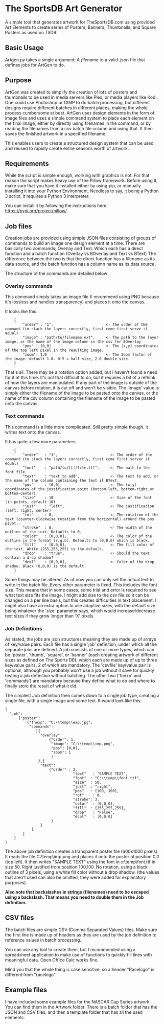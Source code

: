 # The SportsDB Art Generator

A simple tool that generates artwork for TheSportsDB.com using provided Art Elements to create
series of Posters, Banners, Thumbnails, and Square Posters as used on TSDB.

## Basic Usage

Artgen.py takes a single argument: A _filename_ to a valid .json file that defines jobs for ArtGen to do.

## Purpose

ArtGen was created to simplify the creation of lots of posters and thumbnails to be used in media servers like Plex,
or media players like Kodi. One could use Photoshop or GIMP to do batch processing, but different designs require different 
batches in different places, making the whole process cumbersome at best. ArtGen uses design elements in the form of image files
and uses a simple command system to place each element on the final image, either by directly using filenames in the command, or
by reading the filenames from a csv batch file column and using that. It then saves the finished artwork in a specified filename.

This enables users to create a structured design system that can be used and reused to rapidly create entire seasons worth of artwork.

## Requirements

While the script is simple enough, working with graphics is not. For that reason the script makes heavy use of the Pillow framework.
Before using it, make sure that you have it installed either by using pip, or manually installing it into your Python Environment.
Needless to say, it being a Python 3 script, it requires a Python 3 interpreter.

You can install it by following the instructions here:
https://pypi.org/project/pillow/


## Job files

Creation jobs are provided using simple JSON files consisting of groups of commands to build an image one design element at a time.
There are basically two commands; Overlay and Text. Which each has a direct function and a batch function (Overlay vs BOverlay and Text vs BText)
The difference between the two is that the direct function has a filename as its data source, and the batch function has a column name
as its data source. 

The structure of the commands are detailed below:

### Overlay commands

This command simply takes an image file (I recommend using PNG because it's lossless and handles transparency) and places it onto the canvas.

It looks like this:
```
    {
        "order" : "1",                        <- The order of the command (to stack the layers correctly, first come first serve if equal)
        "image" : "path/to/filename.ext",     <- The path to the layer image, or the name of the image column in the csv for BOverlay
        "pos" : [0,0]                         <- The [x,y] coordinates of the top left pixel in the resulting image.
        "zoom": 1.0                           <- The Zoom factor of the image. default 1.0. 0.5 = half size, 2.0 double size.
    }
```
That's all. There may be a rotation option added, but I haven't found a need for it at this time. It's not that difficult to do, but it requires a
bit of a rethink of how the layers are manipulated. If any part of the image is outside of the canvas before rotation, it is cut off and won't be visible.
The 'image' value is simply either the filename of the image to be pasted onto the canvas, or the name of the csv column containing the filename of the
image to be pasted onto the canvas.

### Text commands

This command is a little more complicated. Still pretty simple though. It writes text onto the canvas.

It has quite a few more parameters:
```
    {
        "order"   : "3",                        <- The order of the command (to stack the layers correctly, first come first server if equal)    
        "font"    : "path/to/ttf/file.ttf",     <- The path to the font file.
        "text"    : "text to add",              <- The text to add, or the name of the column containing the text if BText.
        "pos"     : [0,0],                      <- The (x,y) coordinates of the justification point (bottom-left, bottom-right or bottom-center)
        "size"    : 10                          <- Size of the font (in points, default 10)
        "just"    : "left",                     <- The justification (left, right, center)
        "rot"     : 0,                          <- The rotation of the text (counter-clockwise rotation from the horizontal) around the pos pivot.
        "stroke"  : 0,                          <- The width of the outline of the text. Defaults to 0.  
        "color"   : [0,0,0],                    <- The color of the outline in the format [r,g,b]. Defaults to [0,0,0] which is black.
        "fill"    : [0,0,0],                    <- The fill color of the text. White (255,255,255) is the default.
        "drop"    : "true",                     <- Should the text contain a drop shadow?
        "dcol"    : [0,0,0],                    <- Color of the drop shadow. Black (0,0,0) is the default.
    }
```
Some things may be altered. As of now you can only set the actual text to write in the batch file. Every other parameter is fixed. This includes
the font size. This means that in some cases, some trial and error is required to see what text size fits the image. I might add size to the csv
file so it can be changed on a per line basis, but this creates difficulties in text placement. I might also have an extra option to use adaptive
sizes, with the default size being whatever the 'size' parameter says, which would increase/decrease text sizes if they grow longer than 'X' pixels.

### Job Definitions

As stated, the jobs are json structures meaning they are made up of arrays of key/value pairs.
Each file has a single 'job' definition, under which all the separate jobs are defined.
A job consists of one or more types, which can be 'poster', 'thumb', 'square', or 'banner' (each creating artwork of different sizes as defined on The Sports DB),
which each are made up of up to three key/value pairs, 2 of which are mandatory. The 'csvfile' key/value pair is optional, although you probably won't use
a job without it save for quickly testing a job definition without batching. The other two ('fnexp' and 'commands') are mandatory because they define what to
do and where to finally store the result of what it did.

The simplest Job definition then comes down to a single job type, creating a single file, with a single image and some text.
It would look like this:

```
{
  "job":
      {"poster":
          {"fnexp": "C:\\temp\\exp.jpg",
           "commands":
              [{
                "overlay":
                    {"order": 1,
                     "image": "C:\\temp\\imp.png",
                     "pos": [0,0],
                     "zoom": 1
                     }
               },{
                "text":
                    {"order" : 2,
					           "text"	: "SAMPLE TEXT",
					           "font"  : "C:\\temp\\font.ttf",
					           "size"  : 50,
					           "just"  : "right",
					           "pos"   : [100, 100],
					           "rot"	: 0,
					           "stroke": 3,
					           "color"	: [0,0,0],
					           "fill"  : [255,255,255],
					           "drop"	: "False",
					           "dcol"	: [0,0,0]
                     }
                }
            ]
        }
    }
} 
```           
          
The above job definition creates a transparent poster file (600x1000 pixels).
It reads the file C:\temp\imp.png and places it onto the poster at position 0,0 (top left).
It then writes "SAMPLE TEXT" using the font in c:\temp\font.ttf in size 50. Right justified from position 100,100.
No rotation, using a black outline of 3 pixels, using a white fill color without a drop shadow.
(the values that aren't used can also be omitted, they were added for explanatory purposes).

**Also note that backslashes in strings (filenames) need to be escaped using a backslash. That means you need to double them in the Job definition.**


## CSV files

The batch files are simple CSV (Comma Separated Values) files. Make sure the first line is made up of headers as they are
used by the job definition to reference values in batch processing.

You can use any tool to create them, but I recommended using a spreadsheet application to make use of functions to quickly
fill lines with meaningful data. Open Office Calc works fine.

Mind you that the whole thing is case sensitive, so a header "Racelogo" is different from "racelogo".

## Example files

I have included some example files for the NASCAR Cup Series artwork.
You can find them in the Artwork folder. There is a batch folder that has the JSON and CSV files, and then a template folder that has all the used elements.
